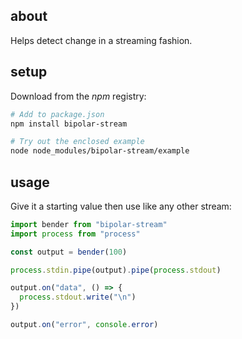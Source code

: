 ## about

Helps detect change in a streaming fashion.

## setup

Download from the _npm_ registry:

```sh
# Add to package.json
npm install bipolar-stream

# Try out the enclosed example
node node_modules/bipolar-stream/example
```

## usage

Give it a starting value then use like any other stream:

```js
import bender from "bipolar-stream"
import process from "process"

const output = bender(100)

process.stdin.pipe(output).pipe(process.stdout)

output.on("data", () => {
  process.stdout.write("\n")
})

output.on("error", console.error)
```
